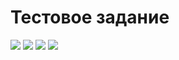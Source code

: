 # Тестовое задание 
 ![](https://img.shields.io/badge/python-v.3.8-orange) ![](https://img.shields.io/badge/-django-ffea00) ![](https://img.shields.io/badge/-postgresql-ff69b4) ![](https://img.shields.io/badge/-docker-00c3d9)
